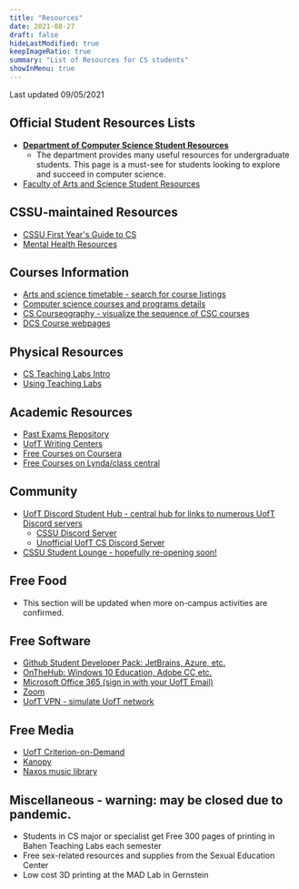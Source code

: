 ```yaml
---
title: "Resources"
date: 2021-08-27
draft: false
hideLastModified: true
keepImageRatio: true
summary: "List of Resources for CS students"
showInMenu: true
---
```


Last updated 09/05/2021

## Official Student Resources Lists

- [**Department of Computer Science Student Resources**](https://web.cs.toronto.edu/undergraduate/current)
  - The department provides many useful resources for undergraduate students. This page is a must-see for students looking to explore and succeed in computer science.
- [Faculty of Arts and Science Student Resources](https://www.artsci.utoronto.ca/current/academic-advising-and-support/online-resources-students)

## CSSU-maintained Resources

- [CSSU First Year's Guide to CS](https://www.cssu.ca/posts/first-years-guide-to-cs/)
- [Mental Health Resources](https://www.cssu.ca/posts/mental-health-resources/)

## Courses Information

- [Arts and science timetable - search for course listings](https://timetable.iit.artsci.utoronto.ca/)
- [Computer science courses and programs details](https://artsci.calendar.utoronto.ca/section/Computer-Science)
- [CS Courseography - visualize the sequence of CSC courses](https://courseography.cdf.toronto.edu/graph)
- [DCS Course webpages](https://www.teach.cs.toronto.edu/cs_courses/current_course_web_pages.html)

## Physical Resources

- [CS Teaching Labs Intro](https://www.teach.cs.toronto.edu/resources/intro_for_new_students.html)
- [Using Teaching Labs](https://www.teach.cs.toronto.edu/using_cdf.html)

## Academic Resources

- [Past Exams Repository](https://login.library.utoronto.ca/index.php?url=https://exams.library.utoronto.ca)
- [UofT Writing Centers](https://writing.utoronto.ca/writing-centres/)
- [Free Courses on Coursera](https://www.coursera.org/for-university-and-college-students/?utm_campaign=header-for-students&utm_content=corp-to-landing-for-students&utm_medium=coursera&utm_source=header-for-students-link)
- [Free Courses on Lynda/class central](https://www.classcentral.com/university/utoronto)

## Community

- [UofT Discord Student Hub - central hub for links to numerous UofT Discord servers](https://discord.gg/2yNfRKXCvq)
  - [CSSU Discord Server](https://discord.gg/R9hneMaafD)
  - [Unofficial UofT CS Discord Server](https://discord.gg/QrT4w8Qyx2)
- [CSSU Student Lounge - hopefully re-opening soon!](/about)

## Free Food

- This section will be updated when more on-campus activities are confirmed.

## Free Software

- [Github Student Developer Pack: JetBrains, Azure, etc.](https://education.github.com/pack)
- [OnTheHub: Windows 10 Education, Adobe CC etc.](https://uoft.onthehub.com/WebStore/Security/Signin.aspx?rurl=%2FWebStore%2FOfferingDetails.aspx%3Fo%3D499fe89c-cb3a-e511-940f-b8ca3a5db7a1)
- [Microsoft Office 365 (sign in with your UofT Email)](https://www.office.com/)
- [Zoom](https://utoronto.zoom.us/)
- [UofT VPN - simulate UofT network](https://isea.utoronto.ca/services/vpn/utorvpn/users/)

## Free Media

- [UofT Criterion-on-Demand](https://mediacommons.library.utoronto.ca/criterion-demand)
- [Kanopy](https://utoronto.kanopy.com/)
- [Naxos music library](https://login.library.utoronto.ca/index.php?url=http://utoronto.naxosmusiclibrary.com/homepage.asp)

## Miscellaneous - warning: may be closed due to pandemic.

- Students in CS major or specialist get Free 300 pages of printing in Bahen Teaching Labs each semester
- Free sex-related resources and supplies from the Sexual Education Center
- Low cost 3D printing at the MAD Lab in Gernstein
